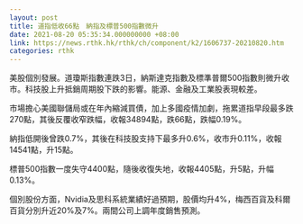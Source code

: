 ```yaml
---
layout: post
title: 道指低收66點　納指及標普500指數微升
date: 2021-08-20 05:35:34.000000000 +08:00
link: https://news.rthk.hk/rthk/ch/component/k2/1606737-20210820.htm
categories: rthk
---
```


美股個別發展。道瓊斯指數連跌3日，納斯達克指數及標準普爾500指數則微升收市。科技股上升抵銷周期股下跌的影響。能源、金融及工業股表現較差。

市場擔心美國聯儲局或在年內縮減買債，加上多國疫情加劇，拖累道指早段最多跌270點，其後反覆收窄跌幅，收報34894點，跌66點，跌幅0.19%。

納指低開後曾跌0.7%，其後在科技股支持下最多升0.6%，收市升0.11%，收報14541點，升15點。

標普500指數一度失守4400點，隨後收復失地，收報4405點，升5點，升幅0.13%。

個別股份方面，Nvidia及思科系統業績好過預期，股價均升4%，梅西百貨及科爾百貨分別升近20%及7%。兩間公司上調年度銷售預測。
